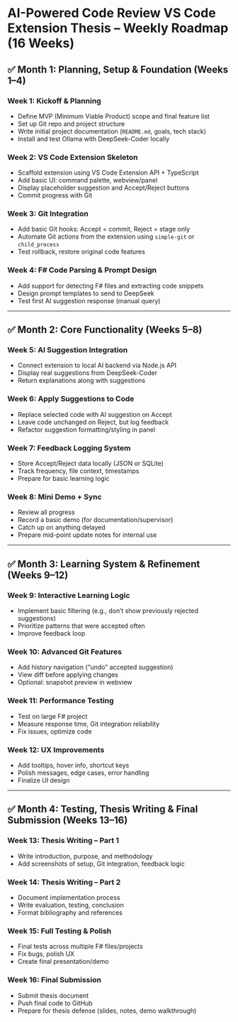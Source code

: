 # AI-Powered Code Review VS Code Extension Thesis – Weekly Roadmap (16 Weeks)

## ✅ Month 1: Planning, Setup & Foundation (Weeks 1–4)

### Week 1: Kickoff & Planning

- Define MVP (Minimum Viable Product) scope and final feature list
- Set up Git repo and project structure
- Write initial project documentation (`README.md`, goals, tech stack)
- Install and test Ollama with DeepSeek-Coder locally

### Week 2: VS Code Extension Skeleton

- Scaffold extension using VS Code Extension API + TypeScript
- Add basic UI: command palette, webview/panel
- Display placeholder suggestion and Accept/Reject buttons
- Commit progress with Git

### Week 3: Git Integration

- Add basic Git hooks: Accept = commit, Reject = stage only
- Automate Git actions from the extension using `simple-git` or `child_process`
- Test rollback, restore original code features

### Week 4: F# Code Parsing & Prompt Design

- Add support for detecting F# files and extracting code snippets
- Design prompt templates to send to DeepSeek
- Test first AI suggestion response (manual query)

---

## ✅ Month 2: Core Functionality (Weeks 5–8)

### Week 5: AI Suggestion Integration

- Connect extension to local AI backend via Node.js API
- Display real suggestions from DeepSeek-Coder
- Return explanations along with suggestions

### Week 6: Apply Suggestions to Code

- Replace selected code with AI suggestion on Accept
- Leave code unchanged on Reject, but log feedback
- Refactor suggestion formatting/styling in panel

### Week 7: Feedback Logging System

- Store Accept/Reject data locally (JSON or SQLite)
- Track frequency, file context, timestamps
- Prepare for basic learning logic

### Week 8: Mini Demo + Sync

- Review all progress
- Record a basic demo (for documentation/supervisor)
- Catch up on anything delayed
- Prepare mid-point update notes for internal use

---

## ✅ Month 3: Learning System & Refinement (Weeks 9–12)

### Week 9: Interactive Learning Logic

- Implement basic filtering (e.g., don’t show previously rejected suggestions)
- Prioritize patterns that were accepted often
- Improve feedback loop

### Week 10: Advanced Git Features

- Add history navigation (“undo” accepted suggestion)
- View diff before applying changes
- Optional: snapshot preview in webview

### Week 11: Performance Testing

- Test on large F# project
- Measure response time, Git integration reliability
- Fix issues, optimize code

### Week 12: UX Improvements

- Add tooltips, hover info, shortcut keys
- Polish messages, edge cases, error handling
- Finalize UI design

---

## ✅ Month 4: Testing, Thesis Writing & Final Submission (Weeks 13–16)

### Week 13: Thesis Writing – Part 1

- Write introduction, purpose, and methodology
- Add screenshots of setup, Git integration, feedback logic

### Week 14: Thesis Writing – Part 2

- Document implementation process
- Write evaluation, testing, conclusion
- Format bibliography and references

### Week 15: Full Testing & Polish

- Final tests across multiple F# files/projects
- Fix bugs, polish UX
- Create final presentation/demo

### Week 16: Final Submission

- Submit thesis document
- Push final code to GitHub
- Prepare for thesis defense (slides, notes, demo walkthrough)
